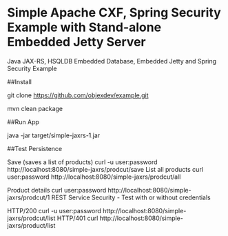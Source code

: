 # Simple Apache CXF, Spring Security Example with Stand-alone Embedded Jetty Server
Java JAX-RS, HSQLDB Embedded Database, Embedded Jetty and Spring Security Example

##Install

git clone https://github.com/objexdev/example.git

mvn clean package

##Run App

java -jar target/simple-jaxrs-1.jar

##Test Persistence

Save (saves a list of products)
curl -u user:password http://localhost:8080/simple-jaxrs/prodcut/save
List all products
curl user:password http://localhost:8080/simple-jaxrs/prodcut/all

Product details
curl user:password http://localhost:8080/simple-jaxrs/prodcut/1
REST Service Security - Test with or without credentials

HTTP/200
curl -u user:password http://localhost:8080/simple-jaxrs/prodcut/list
HTTP/401
curl http://localhost:8080/simple-jaxrs/product/list
